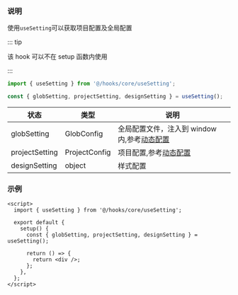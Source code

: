### 说明

使用`useSetting`可以获取项目配置及全局配置

::: tip

该 hook 可以不在 setup 函数内使用

:::

```js
import { useSetting } from '@/hooks/core/useSetting';

const { globSetting, projectSetting, designSetting } = useSetting();
```

| 状态 | 类型 | 说明 |
| --- | --- | --- |
| globSetting | GlobConfig | 全局配置文件，注入到 window 内,参考[动态配置](/guide/setting/window) |
| projectSetting | ProjectConfig | 项目配置,参考[动态配置](/guide/setting/project) |
| designSetting | object | 样式配置 |

### 示例

```vue
<script>
  import { useSetting } from '@/hooks/core/useSetting';

  export default {
    setup() {
      const { globSetting, projectSetting, designSetting } = useSetting();

      return () => {
        return <div />;
      };
    },
  };
</script>
```
